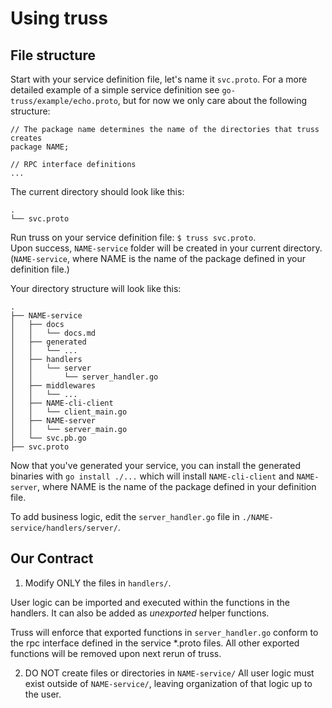 # Using truss

## File structure

Start with your service definition file, let's name it `svc.proto`. 
For a more detailed example of a simple service definition see `go-truss/example/echo.proto`,
but for now we only care about the following structure:
```
// The package name determines the name of the directories that truss creates
package NAME;

// RPC interface definitions
...
```

The current directory should look like this:

```
.
└── svc.proto
```

Run truss on your service definition file: `$ truss svc.proto`.  
Upon success, `NAME-service` folder will be created in your current directory. 
(`NAME-service`, where NAME is the name of the package defined in your definition file.)

Your directory structure will look like this:

```
.
├── NAME-service
│   ├── docs
│   │   └── docs.md
│   ├── generated
│   │   └── ...
│   ├── handlers
│   │   └── server
│   │       └── server_handler.go
│   ├── middlewares
│   │   └── ...
│   ├── NAME-cli-client
│   │   └── client_main.go
│   ├── NAME-server
│   │   └── server_main.go
│   └── svc.pb.go
├── svc.proto
```

Now that you've generated your service, you can install the generated binaries
with `go install ./...` which will install `NAME-cli-client` and `NAME-server`,
where NAME is the name of the package defined in your definition file.

To add business logic, edit the `server_handler.go` file in `./NAME-service/handlers/server/`.

## Our Contract

1. Modify ONLY the files in `handlers/`.

 User logic can be imported and executed within the functions in the handlers. It can also be added as _unexported_ helper functions. 

 Truss will enforce that exported functions in `server_handler.go` conform to the rpc interface defined in the service *.proto files. All other exported functions will be removed upon next rerun of truss. 

2. DO NOT create files or directories in `NAME-service/`
 All user logic must exist outside of `NAME-service/`, leaving organization of that logic up to the user.
